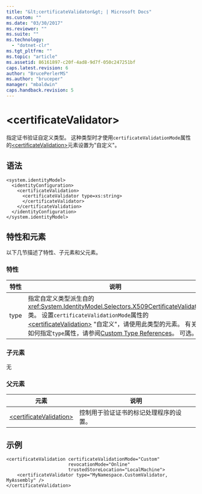 ```yaml
---
title: "&lt;certificateValidator&gt; | Microsoft Docs"
ms.custom: ""
ms.date: "03/30/2017"
ms.reviewer: ""
ms.suite: ""
ms.technology: 
  - "dotnet-clr"
ms.tgt_pltfrm: ""
ms.topic: "article"
ms.assetid: 86161897-c20f-4ad8-9d7f-050c247251bf
caps.latest.revision: 6
author: "BrucePerlerMS"
ms.author: "bruceper"
manager: "mbaldwin"
caps.handback.revision: 5
---
```

# &lt;certificateValidator&gt;
指定证书验证自定义类型。  这种类型时才使用`certificateValidationMode`属性的[\<certificateValidation\>](../../../../../docs/framework/configure-apps/file-schema/windows-identity-foundation/certificatevalidation.md)元素设置为"自定义"。  
  
## 语法  
  
```  
<system.identityModel>  
  <identityConfiguration>  
    <certificateValidation>  
      <certificateValidator type=xs:string>  
      </certificateValidator>  
    </certificateValidation>  
  </identityConfiguration>  
</system.identityModel>  
```  
  
## 特性和元素  
 以下几节描述了特性、子元素和父元素。  
  
### 特性  
  
|特性|说明|  
|--------|--------|  
|type|指定自定义类型派生自的<xref:System.IdentityModel.Selectors.X509CertificateValidator>类。  设置`certificateValidationMode`属性的[\<certificateValidation\>](../../../../../docs/framework/configure-apps/file-schema/windows-identity-foundation/certificatevalidation.md) "自定义"，请使用此类型的元素。  有关如何指定`type`属性，请参阅[Custom Type References](../../../../../docs/framework/configure-apps/file-schema/windows-workflow-foundation/index.md#BKMK_CustomTypeReferences)。  可选。|  
  
### 子元素  
 无  
  
### 父元素  
  
|元素|说明|  
|--------|--------|  
|[\<certificateValidation\>](../../../../../docs/framework/configure-apps/file-schema/windows-identity-foundation/certificatevalidation.md)|控制用于验证证书的标记处理程序的设置。|  
  
## 示例  
  
```  
<certificateValidation certificateValidationMode="Custom"  
                       revocationMode="Online"  
                       trustedStoreLocation="LocalMachine">  
    <certificateValidator type="MyNamespace.CustomValidator, MyAssembly" />    
</certificateValidation>        
```